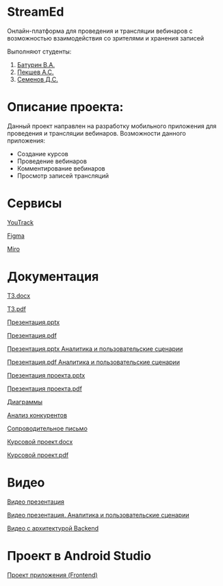 # StreamEd
Онлайн-платформа для проведения и трансляции вебинаров с возможностью взаимодействия со зрителями и хранения записей

Выполняют студенты:
1. [Батурин В.А.](https://github.com/CooIDragon)
2. [Пекшев А.С.](https://github.com/M00NFACED)
3. [Семенов Д.С.](https://github.com/Meetin82)

# Описание проекта:
Данный проект направлен на разработку мобильного приложения для проведения и трансляции вебинаров. 
Возможности данного приложения:
- Создание курсов
- Проведение вебинаров
- Комментирование вебинаров
- Просмотр записей трансляций

# Сервисы
[YouTrack](https://cooldragon.youtrack.cloud/agiles/159-2/current)

[Figma](https://www.figma.com/file/c5gCpr9cIJ7hNg8xs7qN2J/StreamEd?type=design&node-id=0%3A1&mode=design&t=nolXe1b3I4I015qY-1)

[Miro](https://miro.com/app/board/uXjVNoCPtqw=/#tpicker-content)

# Документация 
[ТЗ.docx](https://github.com/CooIDragon/StreamEd/blob/main/Документация/ТЗ.docx)

[ТЗ.pdf](https://github.com/CooIDragon/StreamEd/blob/main/Документация/ТЗ.pdf)

[Презентация.pptx](https://github.com/CooIDragon/StreamEd/blob/main/Документация/Prezentatsia.pptx)

[Презентация.pdf](https://github.com/CooIDragon/StreamEd/blob/main/Документация/Prezentatsia.pdf)

[Презентация.pptx Аналитика и пользовательские сценарии](https://github.com/CooIDragon/StreamEd/blob/main/Документация/Prezentatsia2.pptx)

[Презентация.pdf Аналитика и пользовательские сценарии](https://github.com/CooIDragon/StreamEd/blob/main/Документация/Prezentatsia2.pdf)

[Презентация проекта.pptx](https://github.com/CooIDragon/StreamEd/blob/main/Документация/Prezentatsia3.pptx)

[Презентация проекта.pdf](https://github.com/CooIDragon/StreamEd/blob/main/Документация/Prezentatsia3.pdf)

[Диаграммы](https://github.com/CooIDragon/StreamEd/tree/main/Диаграммы)

[Анализ конкурентов](https://docs.google.com/spreadsheets/d/1383riqp5vGjvexs3P_38_LCcceV0jARoglfEVnOfb98/edit?usp=sharing)

[Сопроводительное письмо](https://github.com/CooIDragon/StreamEd/blob/main/Документация/Сопроводительное%20письмо.pdf)

[Курсовой проект.docx](https://github.com/CooIDragon/StreamEd/blob/main/Документация/Курсовой%20проект2.docx)

[Курсовой проект.pdf](https://github.com/CooIDragon/StreamEd/blob/main/Документация/Курсовой%20проект2.pdf)

# Видео
[Видео презентация](https://youtu.be/ubB8EnaBo1k)

[Видео презентация. Аналитика и пользовательские сценарии](https://youtu.be/v420tu2jW1Y)

[Видео с архитектурой Backend](https://youtu.be/5Zm7F_ZudNc)

# Проект в Android Studio
[Проект приложения (Frontend)](https://drive.google.com/drive/folders/1sD1HyQQ2TAwfHGBYzKXovDKh4NAfY0_S?usp=sharing)




